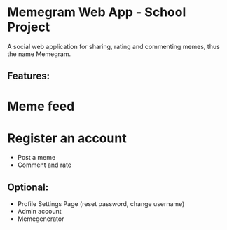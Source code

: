 # Memegram Web App - School Project [](https://joosia.github.io/meemi/)
A social web application for sharing, rating and commenting memes, thus the name Memegram. 
## Features:
# Meme feed
# Register an account
* Post a meme
* Comment and rate
## Optional:
* Profile Settings Page (reset password, change username) 
* Admin account
* Memegenerator
